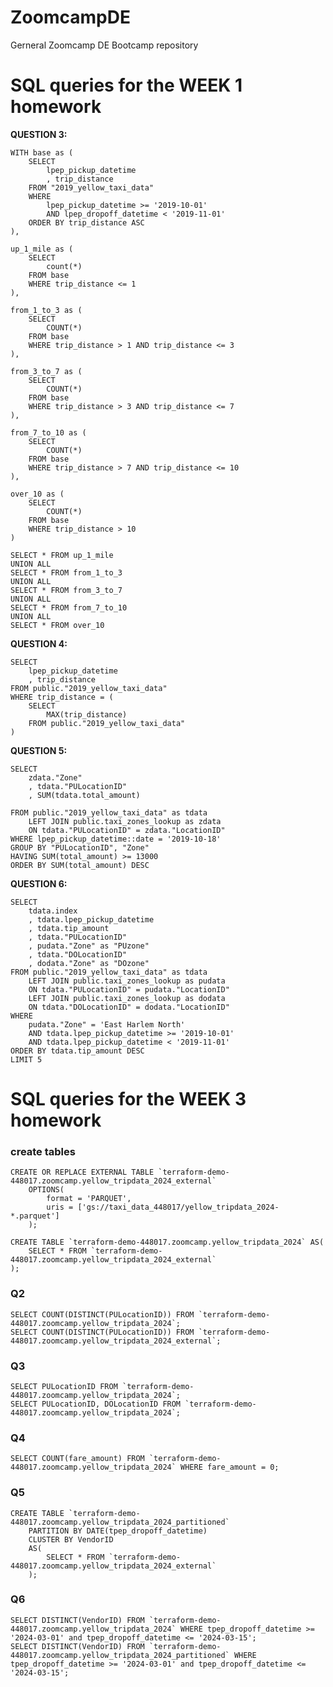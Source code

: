 # ZoomcampDE

Gerneral Zoomcamp DE Bootcamp repository

SQL queries for the WEEK 1 homework
====================================

**QUESTION 3:**

    WITH base as (
        SELECT
            lpep_pickup_datetime
            , trip_distance
        FROM "2019_yellow_taxi_data"
        WHERE 
            lpep_pickup_datetime >= '2019-10-01'
            AND lpep_dropoff_datetime < '2019-11-01'
        ORDER BY trip_distance ASC
    ),

    up_1_mile as (
        SELECT
            count(*)
        FROM base
        WHERE trip_distance <= 1
    ),

    from_1_to_3 as (
        SELECT
            COUNT(*)
        FROM base
        WHERE trip_distance > 1 AND trip_distance <= 3
    ),

    from_3_to_7 as (
        SELECT
            COUNT(*)
        FROM base
        WHERE trip_distance > 3 AND trip_distance <= 7
    ),

    from_7_to_10 as (
        SELECT
            COUNT(*)
        FROM base
        WHERE trip_distance > 7 AND trip_distance <= 10
    ),

    over_10 as (
        SELECT
            COUNT(*)
        FROM base
        WHERE trip_distance > 10
    )

    SELECT * FROM up_1_mile
    UNION ALL
    SELECT * FROM from_1_to_3
    UNION ALL
    SELECT * FROM from_3_to_7
    UNION ALL
    SELECT * FROM from_7_to_10
    UNION ALL
    SELECT * FROM over_10


**QUESTION 4:**

    SELECT
        lpep_pickup_datetime
        , trip_distance
    FROM public."2019_yellow_taxi_data"
    WHERE trip_distance = (
        SELECT 
            MAX(trip_distance)
        FROM public."2019_yellow_taxi_data" 
    )


**QUESTION 5:** 

    SELECT 
        zdata."Zone"
        , tdata."PULocationID"
        , SUM(tdata.total_amount)
        
    FROM public."2019_yellow_taxi_data" as tdata 
        LEFT JOIN public.taxi_zones_lookup as zdata
        ON tdata."PULocationID" = zdata."LocationID"
    WHERE lpep_pickup_datetime::date = '2019-10-18'
    GROUP BY "PULocationID", "Zone"
    HAVING SUM(total_amount) >= 13000
    ORDER BY SUM(total_amount) DESC


**QUESTION 6:**

    SELECT
        tdata.index
        , tdata.lpep_pickup_datetime
        , tdata.tip_amount
        , tdata."PULocationID"
        , pudata."Zone" as "PUzone"
        , tdata."DOLocationID"
        , dodata."Zone" as "DOzone"
    FROM public."2019_yellow_taxi_data" as tdata 
        LEFT JOIN public.taxi_zones_lookup as pudata
        ON tdata."PULocationID" = pudata."LocationID"
        LEFT JOIN public.taxi_zones_lookup as dodata
        ON tdata."DOLocationID" = dodata."LocationID"
    WHERE 
        pudata."Zone" = 'East Harlem North'
        AND tdata.lpep_pickup_datetime >= '2019-10-01'
        AND tdata.lpep_pickup_datetime < '2019-11-01'
    ORDER BY tdata.tip_amount DESC
    LIMIT 5


SQL queries for the WEEK 3 homework
====================================

### create tables

    CREATE OR REPLACE EXTERNAL TABLE `terraform-demo-448017.zoomcamp.yellow_tripdata_2024_external`
        OPTIONS(
            format = 'PARQUET',
            uris = ['gs://taxi_data_448017/yellow_tripdata_2024-*.parquet']
        );

    CREATE TABLE `terraform-demo-448017.zoomcamp.yellow_tripdata_2024` AS(
        SELECT * FROM `terraform-demo-448017.zoomcamp.yellow_tripdata_2024_external`
    );


### Q2

    SELECT COUNT(DISTINCT(PULocationID)) FROM `terraform-demo-448017.zoomcamp.yellow_tripdata_2024`;
    SELECT COUNT(DISTINCT(PULocationID)) FROM `terraform-demo-448017.zoomcamp.yellow_tripdata_2024_external`;

### Q3

    SELECT PULocationID FROM `terraform-demo-448017.zoomcamp.yellow_tripdata_2024`;
    SELECT PULocationID, DOLocationID FROM `terraform-demo-448017.zoomcamp.yellow_tripdata_2024`;

### Q4

    SELECT COUNT(fare_amount) FROM `terraform-demo-448017.zoomcamp.yellow_tripdata_2024` WHERE fare_amount = 0;

### Q5

    CREATE TABLE `terraform-demo-448017.zoomcamp.yellow_tripdata_2024_partitioned`
        PARTITION BY DATE(tpep_dropoff_datetime)
        CLUSTER BY VendorID
        AS(
            SELECT * FROM `terraform-demo-448017.zoomcamp.yellow_tripdata_2024_external`
        );

### Q6

    SELECT DISTINCT(VendorID) FROM `terraform-demo-448017.zoomcamp.yellow_tripdata_2024` WHERE tpep_dropoff_datetime >= '2024-03-01' and tpep_dropoff_datetime <= '2024-03-15';
    SELECT DISTINCT(VendorID) FROM `terraform-demo-448017.zoomcamp.yellow_tripdata_2024_partitioned` WHERE tpep_dropoff_datetime >= '2024-03-01' and tpep_dropoff_datetime <= '2024-03-15';